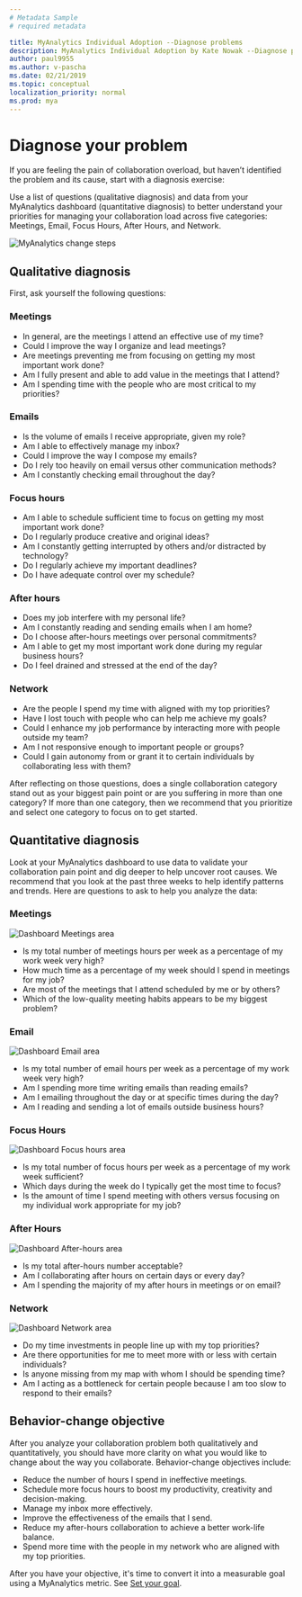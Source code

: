 ```yaml
---
# Metadata Sample
# required metadata

title: MyAnalytics Individual Adoption --Diagnose problems
description: MyAnalytics Individual Adoption by Kate Nowak --Diagnose problems section
author: paul9955
ms.author: v-pascha
ms.date: 02/21/2019
ms.topic: conceptual
localization_priority: normal 
ms.prod: mya
---
```


# Diagnose your problem

If you are feeling the pain of collaboration overload, but haven’t identified the problem and its cause, start with a diagnosis exercise:

Use a list of questions (qualitative diagnosis) and data from your MyAnalytics dashboard (quantitative diagnosis) to better understand your priorities for managing your collaboration load across five categories: Meetings, Email, Focus Hours, After Hours, and Network.

<img src="../../../images/mya/use/Adopt-indiv-05.PNG" alt="MyAnalytics change steps">

## Qualitative diagnosis

First, ask yourself the following questions:

### Meetings

 * In general, are the meetings I attend an effective use of my time?
 * Could I improve the way I organize and lead meetings?
 * Are meetings preventing me from focusing on getting my most important work done?
 * Am I fully present and able to add value in the meetings that I attend?
 * Am I spending time with the people who are most critical to my priorities?

### Emails

 * Is the volume of emails I receive appropriate, given my role?
 * Am I able to effectively manage my inbox?
 * Could I improve the way I compose my emails?
 * Do I rely too heavily on email versus other communication methods?
 * Am I constantly checking email throughout the day?

### Focus hours

 * Am I able to schedule sufficient time to focus on getting my most important work done?
 * Do I regularly produce creative and original ideas?
 * Am I constantly getting interrupted by others and/or distracted by technology?
 * Do I regularly achieve my important deadlines?
 * Do I have adequate control over my schedule?

### After hours

 * Does my job interfere with my personal life?
 * Am I constantly reading and sending emails when I am home?
 * Do I choose after-hours meetings over personal commitments?
 * Am I able to get my most important work done during my regular business hours?
 * Do I feel drained and stressed at the end of the day?

### Network

 * Are the people I spend my time with aligned with my top priorities?
 * Have I lost touch with people who can help me achieve my goals?
 * Could I enhance my job performance by interacting more with people outside my team?
 * Am I not responsive enough to important people or groups?
 * Could I gain autonomy from or grant it to certain individuals by collaborating less with them? 

After reflecting on those questions, does a single collaboration category stand out as your biggest pain point or are you suffering in more than one category? If more than one category, then we recommend that you prioritize and select one category to focus on to get started.

## Quantitative diagnosis

Look at your MyAnalytics dashboard to use data to validate your collaboration pain point and dig deeper to help uncover root causes. We recommend that you look at the past three weeks to help identify patterns and trends. Here are questions to ask to help you analyze the data:

### Meetings

<img src="../../../images/mya/use/Adopt-indiv-1.PNG" alt="Dashboard Meetings area">

* Is my total number of meetings hours per week as a percentage of my work week very high?
* How much time as a percentage of my week should I spend in meetings for my job?
* Are most of the meetings that I attend scheduled by me or by others?
* Which of the low-quality meeting habits appears to be my biggest problem?

### Email

<img src="../../../images/mya/use/Adopt-indiv-2.PNG" alt="Dashboard Email area">

* Is my total number of email hours per week as a percentage of my work week very high?
* Am I spending more time writing emails than reading emails?
* Am I emailing throughout the day or at specific times during the day?
* Am I reading and sending a lot of emails outside business hours?

### Focus Hours

<img src="../../../images/mya/use/Adopt-indiv-3.PNG" alt="Dashboard Focus hours area">

* Is my total number of focus hours per week as a percentage of my work week sufficient?
* Which days during the week do I typically get the most time to focus?
* Is the amount of time I spend meeting with others versus focusing on my individual work appropriate for my job?

### After Hours

<img src="../../../images/mya/use/Adopt-indiv-4.PNG" alt="Dashboard After-hours area">

* Is my total after-hours number acceptable?
* Am I collaborating after hours on certain days or every day?
* Am I spending the majority of my after hours in meetings or on email?

### Network
 
<img src="../../../images/mya/use/network2.PNG" alt="Dashboard Network area">

* Do my time investments in people line up with my top priorities?
* Are there opportunities for me to meet more with or less with certain individuals?
* Is anyone missing from my map with whom I should be spending time?
* Am I acting as a bottleneck for certain people because I am too slow to respond to their emails?

## Behavior-change objective

After you analyze your collaboration problem both qualitatively and quantitatively, you should have more clarity on what you would like to change about the way you collaborate. Behavior-change objectives include: 

* Reduce the number of hours I spend in ineffective meetings.
* Schedule more focus hours to boost my productivity, creativity and decision-making.
* Manage my inbox more effectively.
* Improve the effectiveness of the emails that I send.
* Reduce my after-hours collaboration to achieve a better work-life balance.
* Spend more time with the people in my network who are aligned with my top priorities.

After you have your objective, it's time to convert it into a measurable goal using a MyAnalytics metric. See [Set your goal](../MyA-Adoption/Indiv-adopt-set-goals.md).
